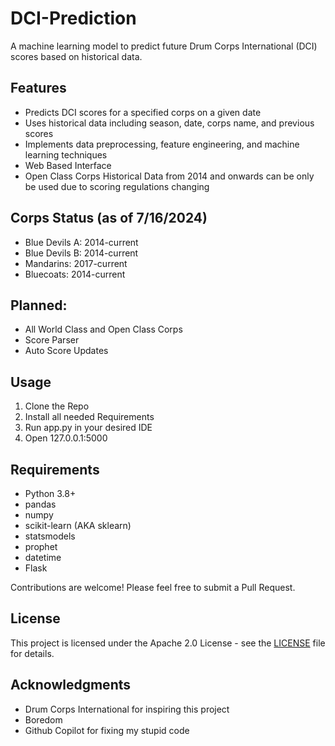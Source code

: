 # DCI-Prediction
A machine learning model to predict future Drum Corps International (DCI) scores based on historical data.

## Features

- Predicts DCI scores for a specified corps on a given date
- Uses historical data including season, date, corps name, and previous scores
- Implements data preprocessing, feature engineering, and machine learning techniques
- Web Based Interface 
- Open Class Corps Historical Data from 2014 and onwards can be only be used due to scoring regulations changing

## Corps Status (as of 7/16/2024)
 - Blue Devils A: 2014-current
 - Blue Devils B: 2014-current
 - Mandarins: 2017-current
 - Bluecoats: 2014-current

## Planned:
- All World Class and Open Class Corps
- Score Parser
- Auto Score Updates

## Usage
1. Clone the Repo
2. Install all needed Requirements
3. Run app.py in your desired IDE
4. Open 127.0.0.1:5000 


## Requirements

- Python 3.8+
- pandas
- numpy
- scikit-learn (AKA sklearn)
- statsmodels
- prophet
- datetime
- Flask


Contributions are welcome! Please feel free to submit a Pull Request.

## License

This project is licensed under the Apache 2.0 License - see the [LICENSE](LICENSE) file for details.

## Acknowledgments

- Drum Corps International for inspiring this project
- Boredom
- Github Copilot for fixing my stupid code
